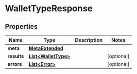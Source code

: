 

# WalletTypeResponse


## Properties

Name | Type | Description | Notes
------------ | ------------- | ------------- | -------------
**meta** | [**MetaExtended**](MetaExtended.md) |  | 
**results** | [**List&lt;WalletType&gt;**](WalletType.md) |  |  [optional]
**errors** | [**List&lt;Error&gt;**](Error.md) |  |  [optional]



